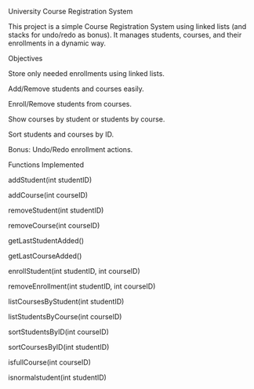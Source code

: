 University Course Registration System

This project is a simple Course Registration System using linked lists (and stacks for undo/redo as bonus).
It manages students, courses, and their enrollments in a dynamic way.

Objectives

Store only needed enrollments using linked lists.

Add/Remove students and courses easily.

Enroll/Remove students from courses.

Show courses by student or students by course.

Sort students and courses by ID.

Bonus: Undo/Redo enrollment actions.

Functions Implemented

addStudent(int studentID)

addCourse(int courseID)

removeStudent(int studentID)

removeCourse(int courseID)

getLastStudentAdded()

getLastCourseAdded()

enrollStudent(int studentID, int courseID)

removeEnrollment(int studentID, int courseID)

listCoursesByStudent(int studentID)

listStudentsByCourse(int courseID)

sortStudentsByID(int courseID)

sortCoursesByID(int studentID)

isfullCourse(int courseID)

isnormalstudent(int studentID)
